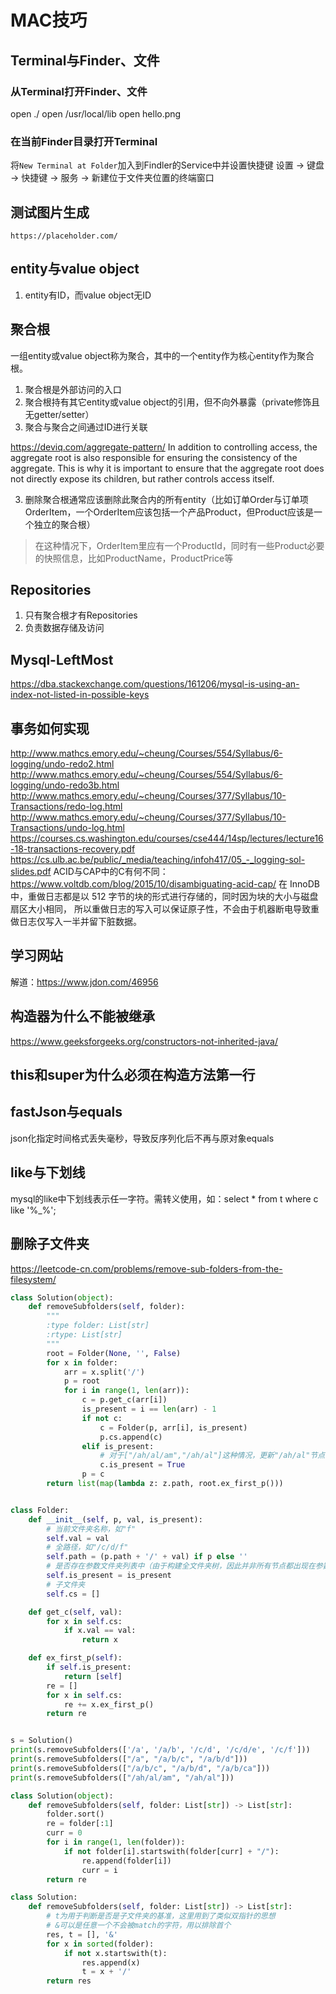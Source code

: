 # MAC技巧
## Terminal与Finder、文件
### 从Terminal打开Finder、文件
open ./
open /usr/local/lib
open hello.png

### 在当前Finder目录打开Terminal
将`New Terminal at Folder`加入到Findler的Service中并设置快捷键
设置 -> 键盘 -> 快捷键 -> 服务 -> 新建位于文件夹位置的终端窗口

## 测试图片生成
    https://placeholder.com/
    
## entity与value object
1. entity有ID，而value object无ID

## 聚合根
一组entity或value object称为聚合，其中的一个entity作为核心entity作为聚合根。
1. 聚合根是外部访问的入口
2. 聚合根持有其它entity或value object的引用，但不向外暴露（private修饰且无getter/setter）
3. 聚合与聚合之间通过ID进行关联

https://deviq.com/aggregate-pattern/
In addition to controlling access, the aggregate root is also responsible for ensuring the consistency of the aggregate.
This is why it is important to ensure that the aggregate root does not directly expose its children, but rather controls
access itself.

3. 删除聚合根通常应该删除此聚合内的所有entity（比如订单Order与订单项OrderItem，一个OrderItem应该包括一个产品Product，但Product应该是一个独立的聚合根）
> 在这种情况下，OrderItem里应有一个ProductId，同时有一些Product必要的快照信息，比如ProductName，ProductPrice等

## Repositories
1. 只有聚合根才有Repositories
2. 负责数据存储及访问

## Mysql-LeftMost
https://dba.stackexchange.com/questions/161206/mysql-is-using-an-index-not-listed-in-possible-keys

## 事务如何实现
http://www.mathcs.emory.edu/~cheung/Courses/554/Syllabus/6-logging/undo-redo2.html
http://www.mathcs.emory.edu/~cheung/Courses/554/Syllabus/6-logging/undo-redo3b.html
http://www.mathcs.emory.edu/~cheung/Courses/377/Syllabus/10-Transactions/redo-log.html
http://www.mathcs.emory.edu/~cheung/Courses/377/Syllabus/10-Transactions/undo-log.html
https://courses.cs.washington.edu/courses/cse444/14sp/lectures/lecture16-18-transactions-recovery.pdf
https://cs.ulb.ac.be/public/_media/teaching/infoh417/05_-_logging-sol-slides.pdf
ACID与CAP中的C有何不同：https://www.voltdb.com/blog/2015/10/disambiguating-acid-cap/
在 InnoDB 中，重做日志都是以 512 字节的块的形式进行存储的，同时因为块的大小与磁盘扇区大小相同，
所以重做日志的写入可以保证原子性，不会由于机器断电导致重做日志仅写入一半并留下脏数据。

## 学习网站
解道：https://www.jdon.com/46956

## 构造器为什么不能被继承
https://www.geeksforgeeks.org/constructors-not-inherited-java/

## this和super为什么必须在构造方法第一行

## fastJson与equals
json化指定时间格式丢失毫秒，导致反序列化后不再与原对象equals

## like与下划线
mysql的like中下划线表示任一字符。需转义使用，如：select * from t where c like '%\_%';

## 删除子文件夹
https://leetcode-cn.com/problems/remove-sub-folders-from-the-filesystem/
```python
class Solution(object):
    def removeSubfolders(self, folder):
        """
        :type folder: List[str]
        :rtype: List[str]
        """
        root = Folder(None, '', False)
        for x in folder:
            arr = x.split('/')
            p = root
            for i in range(1, len(arr)):
                c = p.get_c(arr[i])
                is_present = i == len(arr) - 1
                if not c:
                    c = Folder(p, arr[i], is_present)
                    p.cs.append(c)
                elif is_present:
                    # 对于["/ah/al/am","/ah/al"]这种情况，更新"/ah/al"节点的is_present
                    c.is_present = True
                p = c
        return list(map(lambda z: z.path, root.ex_first_p()))


class Folder:
    def __init__(self, p, val, is_present):
        # 当前文件夹名称，如"f"
        self.val = val
        # 全路径，如"/c/d/f"
        self.path = (p.path + '/' + val) if p else ''
        # 是否存在参数文件夹列表中（由于构建全文件夹树，因此并非所有节点都出现在参数中）
        self.is_present = is_present
        # 子文件夹
        self.cs = []

    def get_c(self, val):
        for x in self.cs:
            if x.val == val:
                return x

    def ex_first_p(self):
        if self.is_present:
            return [self]
        re = []
        for x in self.cs:
            re += x.ex_first_p()
        return re


s = Solution()
print(s.removeSubfolders(['/a', '/a/b', '/c/d', '/c/d/e', '/c/f']))
print(s.removeSubfolders(["/a", "/a/b/c", "/a/b/d"]))
print(s.removeSubfolders(["/a/b/c", "/a/b/d", "/a/b/ca"]))
print(s.removeSubfolders(["/ah/al/am", "/ah/al"]))
```

```python
class Solution(object):
    def removeSubfolders(self, folder: List[str]) -> List[str]:
        folder.sort()
        re = folder[:1]
        curr = 0
        for i in range(1, len(folder)):
            if not folder[i].startswith(folder[curr] + "/"):
                re.append(folder[i])
                curr = i
        return re
```

```python
class Solution:
    def removeSubfolders(self, folder: List[str]) -> List[str]:
        # t为用于判断是否是子文件夹的基准，这里用到了类似双指针的思想
        # &可以是任意一个不会被match的字符，用以排除首个
        res, t = [], '&'
        for x in sorted(folder):
            if not x.startswith(t):
                res.append(x)
                t = x + '/'
        return res
```
